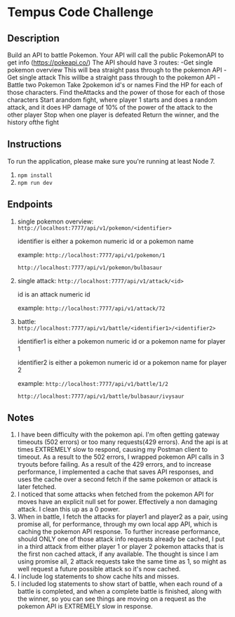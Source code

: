 # Tempus Code Challenge

## Description

Build​ an​ ​API​ ​to​ ​battle​ ​Pokemon.​ ​Your​ ​API​ ​will​ ​call​ ​the​ ​public​ Pokemon​ ​API​ to​ get​ ​info (https://pokeapi.co/)
The​ ​API​ ​should​ ​have​ ​3 ​routes:
-Get​ ​single​ ​pokemon​ ​overview
  This​ ​will​ be​ ​a ​straight​ ​pass​ ​through​ ​to​ ​the​ ​pokemon​ ​API
-Get​ ​single​ ​attack
  This​ ​will​ ​be​ ​a ​straight​ ​pass​ ​through​ ​to​ ​the​ ​pokemon​ ​API
-Battle​ ​two​ ​Pokemon
  Take​ ​2 ​pokemon​ ​id's​ ​or​ ​names
  Find​ ​the​ ​HP​ ​for​ ​each​ ​of​ ​those​ ​characters.
  Find​ ​the​ ​Attacks​ ​and​ ​the​ ​power​ ​of​ ​those​ ​for​ ​each​ ​of​ ​those​ ​characters
  Start​ ​a ​random​ fight,​ where​ ​player​ ​1 ​starts​ ​and​ ​does​ ​a ​random​ ​attack,​ ​and​ ​it
    does​ ​HP​ ​damage​ ​of​ ​10%​ ​of​ ​the​ ​power​ of​ the​ ​attack​ ​to​ ​the​ ​other​ ​player
  Stop​ ​when​ ​one​ ​player​ ​is​ ​defeated
  Return​ ​the​ ​winner,​ and​ ​the​ ​history​ of​ ​the​ ​fight

## Instructions

To run the application, please make sure you're running at least Node 7.

1. `npm install`
2. `npm run dev`

## Endpoints

1. ​single​ ​pokemon​ ​overview: `http://localhost:7777/api/v1/pokemon/<identifier>`

   identifier is either a pokemon numeric id or a pokemon name

   example: `http://localhost:7777/api/v1/pokemon/1`

   `http://localhost:7777/api/v1/pokemon/bulbasaur`

2. single​ ​attack: `http://localhost:7777/api/v1/attack/<id>`

   id is an attack numeric id

   example: `http://localhost:7777/api/v1/attack/72`

3. battle: `http://localhost:7777/api/v1/battle/<identifier1>/<identifier2>`

   identifier1 is either a pokemon numeric id or a pokemon name for player 1

   identifier2 is either a pokemon numeric id or a pokemon name for player 2

   example: `http://localhost:7777/api/v1/battle/1/2`

   `http://localhost:7777/api/v1/battle/bulbasaur/ivysaur`

## Notes

1. I have been difficulty with the pokemon api.  I'm often getting gateway timeouts (502 errors) or too many requests(429 errors).  And the api is at times EXTREMELY slow to respond, causing my Postman client to timeout.  As a result to the 502 errors, I wrapped pokemon API calls in 3 tryouts before failing.  As a result of the 429 errors, and to increase performance, I implemented a cache that saves API responses, and uses the cache over a second fetch if the same pokemon or attack is later fetched.
2. I noticed that some attacks when fetched from the pokemon API for moves have an explicit null set for power.  Effectively a non damaging attack.  I clean this up as a 0 power.
3. When in battle, I fetch the attacks for player1 and player2 as a pair, using promise all, for performance, through my own local app API, which is caching the pokemon API response.  To further increase performance, should ONLY one of those attack info requests already be cached, I put in a third attack from either player 1 or player 2 pokemon attacks that is the first non cached attack, if any available.  The thought is since I am using promise all, 2 attack requests take the same time as 1, so might as well request a future possible attack so it's now cached.
4. I include log statements to show cache hits and misses.
5. I included log statements to show start of battle, when each round of a battle is completed, and when a complete battle is finished, along with the winner, so you can see things are moving on a request as the pokemon API is EXTREMELY slow in response.
